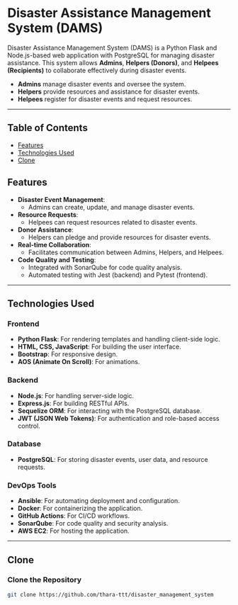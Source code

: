 # Disaster Assistance Management System (DAMS)

Disaster Assistance Management System (DAMS) is a Python Flask and Node.js-based web application with PostgreSQL for managing disaster assistance. This system allows **Admins**, **Helpers (Donors)**, and **Helpees (Recipients)** to collaborate effectively during disaster events. 

- **Admins** manage disaster events and oversee the system.
- **Helpers** provide resources and assistance for disaster events.
- **Helpees** register for disaster events and request resources.

---

## Table of Contents

- [Features](#features)
- [Technologies Used](#technologies-used)
- [Clone](#clone)


## Features

- **Disaster Event Management**:
  - Admins can create, update, and manage disaster events.
- **Resource Requests**:
  - Helpees can request resources related to disaster events.
- **Donor Assistance**:
  - Helpers can pledge and provide resources for disaster events.
- **Real-time Collaboration**:
  - Facilitates communication between Admins, Helpers, and Helpees.
- **Code Quality and Testing**:
  - Integrated with SonarQube for code quality analysis.
  - Automated testing with Jest (backend) and Pytest (frontend).

---

## Technologies Used

### **Frontend**
- **Python Flask**: For rendering templates and handling client-side logic.
- **HTML, CSS, JavaScript**: For building the user interface.
- **Bootstrap**: For responsive design.
- **AOS (Animate On Scroll)**: For animations.

### **Backend**
- **Node.js**: For handling server-side logic.
- **Express.js**: For building RESTful APIs.
- **Sequelize ORM**: For interacting with the PostgreSQL database.
- **JWT (JSON Web Tokens)**: For authentication and role-based access control.

### **Database**
- **PostgreSQL**: For storing disaster events, user data, and resource requests.

### **DevOps Tools**
- **Ansible**: For automating deployment and configuration.
- **Docker**: For containerizing the application.
- **GitHub Actions**: For CI/CD workflows.
- **SonarQube**: For code quality and security analysis.
- **AWS EC2**: For hosting the application.

---

## Clone

### Clone the Repository
```sh
git clone https://github.com/thara-ttt/disaster_management_system
```
